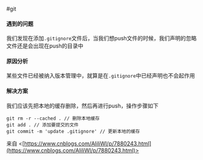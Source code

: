 #git 

#### 遇到的问题

我们发现在添加`.gitignore`文件后，当我们想push文件的时候，我们声明的忽略文件还是会出现在push的目录中

#### 原因分析

某些文件已经被纳入版本管理中，就算是在`.gitignore`中已经声明也不会起作用

#### 解决方案

我们应该先把本地的缓存删除，然后再进行push，操作步骤如下

```git
git rm -r --cached . // 删除本地缓存
git add . // 添加要提交的文件
git commit -m 'update .gitignore' // 更新本地的缓存
```

来自 <[https://www.cnblogs.com/AliliWl/p/7880243.html](https://www.cnblogs.com/AliliWl/p/7880243.html)>
